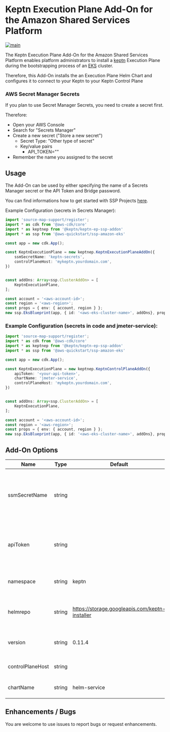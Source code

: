 # Keptn Execution Plane Add-On for the Amazon Shared Services Platform

[![main](https://github.com/keptn-sandbox/keptn-ssp-addon/actions/workflows/main.yml/badge.svg)](https://github.com/keptn-sandbox/keptn-ssp-addon/actions/workflows/main.yml)

The Keptn Execution Plane Add-On for the Amazon Shared Services Platform enables platform administrators to install a [keptn](keptn.sh) Execution Plane during the bootstrapping process of an [EKS](https://aws.amazon.com/eks/) cluster.

Therefore, this Add-On installs the an Execution Plane Helm Chart and configures it to connect to your Keptn to your Keptn Control Plane

### AWS Secret Manager Secrets
If you plan to use Secret Manager Secrets, you need to create a secret first.

Therefore:
* Open your AWS Console
* Search for "Secrets Manager"
* Create a new secret ("Store a new secret")
  * Secret Type: "Other type of secret"
  * Key/value pairs
    * API_TOKEN="<your-api-token>"
* Remember the name you assigned to the secret

## Usage
The Add-On can be used by either specifying the name of a Secrets Manager secret or the API Token and Bridge password.

You can find informations how to get started with SSP Projects [here](https://aws-quickstart.github.io/ssp-amazon-eks/getting-started/). 


Example Configuration (secrets in Secrets Manager):

```typescript
import 'source-map-support/register';
import * as cdk from '@aws-cdk/core'
import * as keptnep from '@keptn/keptn-ep-ssp-addon'
import * as ssp from '@aws-quickstart/ssp-amazon-eks'

const app = new cdk.App();

const KeptnExecutionPlane = new keptnep.KeptnExecutionPlaneAddOn({
    ssmSecretName: 'keptn-secrets',
    controlPlaneHost: 'mykeptn.yourdomain.com',    
})


const addOns: Array<ssp.ClusterAddOn> = [
    KeptnExecutionPlane,
];

const account = '<aws-account-id>';
const region = '<aws-region>';
const props = { env: { account, region } };
new ssp.EksBlueprint(app, { id: '<aws-eks-cluster-name>', addOns}, props);
```

### Example Configuration (secrets in code and jmeter-service):

```typescript
import 'source-map-support/register';
import * as cdk from '@aws-cdk/core'
import * as keptnep from '@keptn/keptn-ep-ssp-addon'
import * as ssp from '@aws-quickstart/ssp-amazon-eks'

const app = new cdk.App();

const KeptnExecutionPlane = new keptnep.KeptnControlPlaneAddOn({
    apiToken: '<your-api-token>',
    chartName: 'jmeter-service',
    controlPlaneHost: 'mykeptn.yourdomain.com',
})


const addOns: Array<ssp.ClusterAddOn> = [
    KeptnExecutionPlane,
];

const account = '<aws-account-id>';
const region = '<aws-region>';
const props = { env: { account, region } };
new ssp.EksBlueprint(app, { id: '<aws-eks-cluster-name>', addOns}, props);
```

## Add-On Options

|Name            |Type     |Default                     |Description
|----------------|---------|----------------------------|------------------------------------
| ssmSecretName  | string  |  | The AWS Secrets Manager Secret which is containing the Keptn API Token (key: API_TOKEN)
| apiToken | string |  | Keptn API Token is used to connect to the Keptn API, not needed if a ssmSecretName is specified
| namespace | string | keptn | Namespace where the keptn Control Plane will be deployed
| helmrepo | string | https://storage.googleapis.com/keptn-installer | Helm Repository which will be used for installing Keptn
| version | string | 0.11.4 | The Version of Keptn which should get installed
| controlPlaneHost | string | | Hostname of your Keptn Control Plane
| chartName | string | helm-service | Name of the Execution Plane helm-chart

## Enhancements / Bugs 
You are welcome to use issues to report bugs or request enhancements.